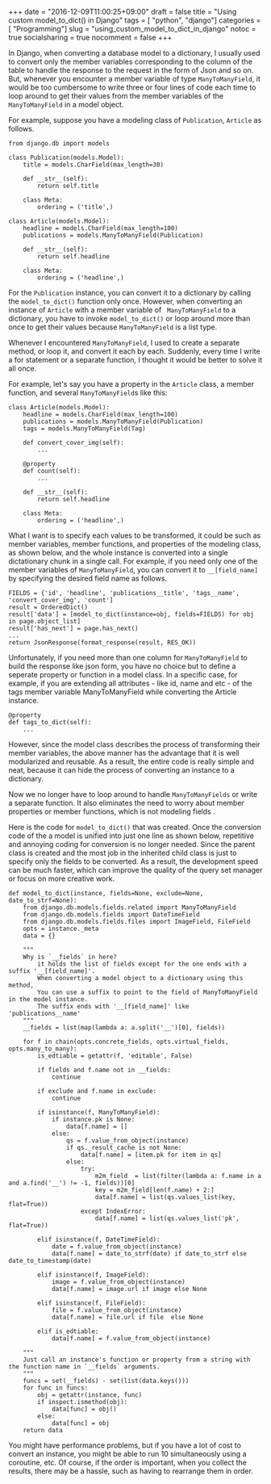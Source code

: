 +++
date          = "2016-12-09T11:00:25+09:00"
draft         = false
title         = "Using custom model_to_dict() in Django"
tags          = [ "python", "django"]
categories    = [ "Programming"]
slug          = "using_custom_model_to_dict_in_django"
notoc         = true
socialsharing = true
nocomment     = false
+++

In Django, when converting a database model to a dictionary, I usually used to convert only the member variables corresponding to the column of the table to handle the response to the request in the form of Json and so on. But, whenever you encounter a member variable of type `ManyToManyField`, it would be too cumbersome to write three or four lines of code each time to loop around to get their values from the member variables of the `ManyToManyField` in a model object.

For example, suppose you have a modeling class of `Publication`, `Article` as follows.

    from django.db import models

    class Publication(models.Model):
        title = models.CharField(max_length=30)

        def __str__(self):
            return self.title

        class Meta:
            ordering = ('title',)

    class Article(models.Model):
        headline = models.CharField(max_length=100)
        publications = models.ManyToManyField(Publication)

        def __str__(self):
            return self.headline

        class Meta:
            ordering = ('headline',)


For the `Publication` instance, you can convert it to a dictionary by calling the `model_to_dict()` function only once. However, when converting an instance of `Article` with a member variable of ` ManyToManyField` to a dictionary, you have to invoke `model_to_dict()` or loop around more than once to get their values because `ManyToManyField` is a list type.

Whenever I encountered `ManyToManyField`, I used to create a separate method, or loop it, and convert it each by each. Suddenly, every time I write a for statement or a separate function, I thought it would be better to solve it all once.


For example, let's say you have a property in the `Article` class, a member function, and several `ManyToManyField`s like this:

    class Article(models.Model):
        headline = models.CharField(max_length=100)
        publications = models.ManyToManyField(Publication)
        tags = models.ManyToManyField(Tag)

        def convert_cover_img(self):
            ...

        @property
        def count(self):
            ...

        def __str__(self):
            return self.headline

        class Meta:
            ordering = ('headline',)


What I want is to specify each values to be transformed, it could be such as member variables, member functions, and properties of the modeling class, as shown below, and the whole instance is converted into a single dictationary chunk in a single call. For example, if you need only one of the member variables of `ManyToManyField`, you can convert it to `__[field_name]` by specifying the desired field name as follows.

    FIELDS = {'id', 'headline', 'publications__title', 'tags__name', 'convert_cover_img', 'count']
    result = OrderedDict()
    result['data'] = [model_to_dict(instance=obj, fields=FIELDS) for obj in page.object_list]
    result['has_next'] = page.has_next()
    ...
    return JsonResponse(format_response(result, RES_OK))


Unfortunately, if you need more than one column for `ManyToManyField` to build the response like json form, you have no choice but to define a seperate property or function in a model class. In a specific case, for example, if you are extending all attributes - like id, name and etc - of the tags member variable ManyToManyField while converting the Article instance.

    @property
    def tags_to_dict(self):
        ...

However, since the model class describes the process of transforming their member variables, the above manner has the advantage that it is well modularized and reusable. As a result, the entire code is really simple and neat, because it can hide the process of converting an instance to a dictionary.

Now we no longer have to loop around to handle `ManyToManyFields` or write a separate function. It also eliminates the need to worry about member properties or member functions, which is not modeling fields .

Here is the code for `model_to_dict()` that was created. Once the conversion code of the a model is unified into just one line as shown below, repetitive and annoying coding for conversion is no longer needed. Since the parent class is created and the most job in the inherited child class is just to specify only the fields to be converted. As a result, the development speed can be much faster, which can improve the quality of the query set manager or focus on more creative work.

    def model_to_dict(instance, fields=None, exclude=None, date_to_strf=None):
        from django.db.models.fields.related import ManyToManyField
        from django.db.models.fields import DateTimeField
        from django.db.models.fields.files import ImageField, FileField
        opts = instance._meta
        data = {}

        """
        Why is `__fields` in here?
            it holds the list of fields except for the one ends with a suffix '__[field_name]'.
            When converting a model object to a dictionary using this method,
            You can use a suffix to point to the field of ManyToManyField in the model instance.
            The suffix ends with '__[field_name]' like 'publications__name'
        """
        __fields = list(map(lambda a: a.split('__')[0], fields))

        for f in chain(opts.concrete_fields, opts.virtual_fields, opts.many_to_many):
            is_edtiable = getattr(f, 'editable', False)

            if fields and f.name not in __fields:
                continue

            if exclude and f.name in exclude:
                continue

            if isinstance(f, ManyToManyField):
                if instance.pk is None:
                    data[f.name] = []
                else:
                    qs = f.value_from_object(instance)
                    if qs._result_cache is not None:
                        data[f.name] = [item.pk for item in qs]
                    else:
                        try:
                            m2m_field  = list(filter(lambda a: f.name in a and a.find('__') != -1, fields))[0]
                            key = m2m_field[len(f.name) + 2:]
                            data[f.name] = list(qs.values_list(key, flat=True))
                        except IndexError:
                            data[f.name] = list(qs.values_list('pk', flat=True))

            elif isinstance(f, DateTimeField):
                date = f.value_from_object(instance)
                data[f.name] = date_to_strf(date) if date_to_strf else date_to_timestamp(date)

            elif isinstance(f, ImageField):
                image = f.value_from_object(instance)
                data[f.name] = image.url if image else None

            elif isinstance(f, FileField):
                file = f.value_from_object(instance)
                data[f.name] = file.url if file  else None

            elif is_edtiable:
                data[f.name] = f.value_from_object(instance)

        """
        Just call an instance's function or property from a string with the function name in `__fields` arguments.
        """
        funcs = set(__fields) - set(list(data.keys()))
        for func in funcs:
            obj = getattr(instance, func)
            if inspect.ismethod(obj):
                data[func] = obj()
            else:
                data[func] = obj
        return data


You might have performance problems, but if you have a lot of cost to convert an instance, you might be able to run 10 simultaneously using a coroutine, etc. Of course, if the order is important, when you collect the results, there may be a hassle, such as having to rearrange them in order.
